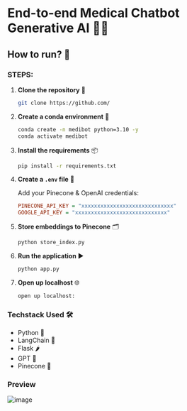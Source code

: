 # End-to-end Medical Chatbot Generative AI 🤖💬

## How to run? 🚀

### STEPS:

1. **Clone the repository** 📂

    ```bash
    git clone https://github.com/
    ```

2. **Create a conda environment** 🐍

    ```bash
    conda create -n medibot python=3.10 -y
    conda activate medibot
    ```

3. **Install the requirements** 📦

    ```bash
    pip install -r requirements.txt
    ```

4. **Create a `.env` file** 📝

    Add your Pinecone & OpenAI credentials:

    ```ini
    PINECONE_API_KEY = "xxxxxxxxxxxxxxxxxxxxxxxxxxxxx"
    GOOGLE_API_KEY = "xxxxxxxxxxxxxxxxxxxxxxxxxxxxx"
    ```

5. **Store embeddings to Pinecone** 🗂️

    ```bash
    python store_index.py
    ```

6. **Run the application** ▶️

    ```bash
    python app.py
    ```

7. **Open up localhost** 🌐

    ```bash
    open up localhost:
    ```

### Techstack Used 🛠️

- Python 🐍
- LangChain 🔗
- Flask 🌶️
- GPT 🧠
- Pinecone 🌲

### Preview

![image](https://github.com/user-attachments/assets/50c2ff97-c9c8-44fe-9f60-99d34f10d4bf)

